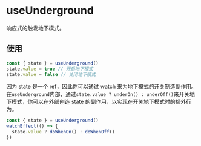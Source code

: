 # useUnderground

响应式的触发地下模式。

## 使用

```js
const { state } = useUnderground()
state.value = true // 开启地下模式
state.value = false // 关闭地下模式
```

因为 state 是一个 ref，因此你可以通过 watch 来为地下模式的开关制造副作用。
在`useUnderground`内部，通过`state.value ? underOn() : underOff()`来开关地下模式，你可以在外部创造 state 的副作用，以实现在开关地下模式时的额外行为。

```js
const { state } = useUnderground()
watchEffect(() => {
  state.value ? doWhenOn() : doWhenOff()
})
```
